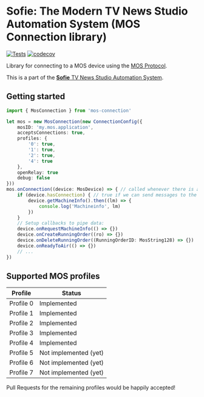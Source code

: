 # Sofie: The Modern TV News Studio Automation System (MOS Connection library)

[![Tests](https://github.com/nrkno/tv-automation-mos-connection/actions/workflows/node.yaml/badge.svg)](https://github.com/nrkno/tv-automation-mos-connection/actions/workflows/node.yaml)
[![codecov](https://codecov.io/gh/nrkno/tv-automation-mos-connection/branch/master/graph/badge.svg)](https://codecov.io/gh/nrkno/tv-automation-mos-connection)

Library for connecting to a MOS device using the [MOS Protocol](http://mosprotocol.com/).

This is a part of the [**Sofie** TV News Studio Automation System](https://github.com/nrkno/Sofie-TV-automation/).

## Getting started

```typescript
import { MosConnection } from 'mos-connection'

let mos = new MosConnection(new ConnectionConfig({
	mosID: 'my.mos.application',
	acceptsConnections: true,
	profiles: {
		'0': true,
        '1': true,
        '2': true,
        '4': true
	},
	openRelay: true
	debug: false
}))
mos.onConnection((device: MosDevice) => { // called whenever there is a new connection to a mos-device
	if (device.hasConnection) { // true if we can send messages to the mos-server
	    device.getMachineInfo().then((lm) => {
			console.log('Machineinfo', lm)
		})
	}
	// Setup callbacks to pipe data:
	device.onRequestMachineInfo(() => {})
	device.onCreateRunningOrder((ro) => {})
	device.onDeleteRunningOrder((RunningOrderID: MosString128) => {})
	device.onReadyToAir(() => {})
	// ...
})
```

## Supported MOS profiles

| Profile   | Status                |
| --------- | --------------------- |
| Profile 0 | Implemented           |
| Profile 1 | Implemented           |
| Profile 2 | Implemented           |
| Profile 3 | Implemented           |
| Profile 4 | Implemented           |
| Profile 5 | Not implemented (yet) |
| Profile 6 | Not implemented (yet) |
| Profile 7 | Not implemented (yet) |

Pull Requests for the remaining profiles would be happily accepted!
